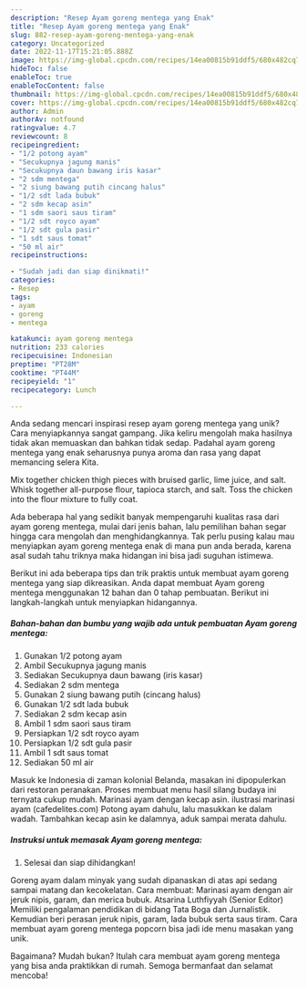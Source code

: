 ```yaml
---
description: "Resep Ayam goreng mentega yang Enak"
title: "Resep Ayam goreng mentega yang Enak"
slug: 882-resep-ayam-goreng-mentega-yang-enak
category: Uncategorized
date: 2022-11-17T15:21:05.888Z
image: https://img-global.cpcdn.com/recipes/14ea00815b91ddf5/680x482cq70/ayam-goreng-mentega-foto-resep-utama.jpg
hideToc: false
enableToc: true
enableTocContent: false
thumbnail: https://img-global.cpcdn.com/recipes/14ea00815b91ddf5/680x482cq70/ayam-goreng-mentega-foto-resep-utama.jpg
cover: https://img-global.cpcdn.com/recipes/14ea00815b91ddf5/680x482cq70/ayam-goreng-mentega-foto-resep-utama.jpg
author: Admin
authorAv: notfound
ratingvalue: 4.7
reviewcount: 8
recipeingredient:
- "1/2 potong ayam"
- "Secukupnya jagung manis"
- "Secukupnya daun bawang iris kasar"
- "2 sdm mentega"
- "2 siung bawang putih cincang halus"
- "1/2 sdt lada bubuk"
- "2 sdm kecap asin"
- "1 sdm saori saus tiram"
- "1/2 sdt royco ayam"
- "1/2 sdt gula pasir"
- "1 sdt saus tomat"
- "50 ml air"
recipeinstructions:

- "Sudah jadi dan siap dinikmati!"
categories:
- Resep
tags:
- ayam
- goreng
- mentega

katakunci: ayam goreng mentega 
nutrition: 233 calories
recipecuisine: Indonesian
preptime: "PT28M"
cooktime: "PT44M"
recipeyield: "1"
recipecategory: Lunch

---
```





Anda sedang mencari inspirasi resep ayam goreng mentega yang unik? Cara menyiapkannya sangat gampang. Jika keliru mengolah maka hasilnya tidak akan memuaskan dan bahkan tidak sedap. Padahal ayam goreng mentega yang enak seharusnya punya aroma dan rasa yang dapat memancing selera Kita.





Mix together chicken thigh pieces with bruised garlic, lime juice, and salt. Whisk together all-purpose flour, tapioca starch, and salt. Toss the chicken into the flour mixture to fully coat.

Ada beberapa hal yang sedikit banyak mempengaruhi kualitas rasa dari ayam goreng mentega, mulai dari jenis bahan, lalu pemilihan bahan segar hingga cara mengolah dan menghidangkannya. Tak perlu pusing kalau mau menyiapkan ayam goreng mentega enak di mana pun anda berada, karena asal sudah tahu triknya maka hidangan ini bisa jadi suguhan istimewa.






Berikut ini ada beberapa tips dan trik praktis untuk membuat ayam goreng mentega yang siap dikreasikan. Anda dapat membuat Ayam goreng mentega menggunakan 12 bahan dan 0 tahap pembuatan. Berikut ini langkah-langkah untuk menyiapkan hidangannya.

<!--inarticleads1-->

##### Bahan-bahan dan bumbu yang wajib ada untuk pembuatan Ayam goreng mentega:

1. Gunakan 1/2 potong ayam
1. Ambil Secukupnya jagung manis
1. Sediakan Secukupnya daun bawang (iris kasar)
1. Sediakan 2 sdm mentega
1. Gunakan 2 siung bawang putih (cincang halus)
1. Gunakan 1/2 sdt lada bubuk
1. Sediakan 2 sdm kecap asin
1. Ambil 1 sdm saori saus tiram
1. Persiapkan 1/2 sdt royco ayam
1. Persiapkan 1/2 sdt gula pasir
1. Ambil 1 sdt saus tomat
1. Sediakan 50 ml air


Masuk ke Indonesia di zaman kolonial Belanda, masakan ini dipopulerkan dari restoran peranakan. Proses membuat menu hasil silang budaya ini ternyata cukup mudah. Marinasi ayam dengan kecap asin. ilustrasi marinasi ayam (cafedelites.com) Potong ayam dahulu, lalu masukkan ke dalam wadah. Tambahkan kecap asin ke dalamnya, aduk sampai merata dahulu. 

<!--inarticleads2-->

##### Instruksi untuk memasak Ayam goreng mentega:


1. Selesai dan siap dihidangkan!

Goreng ayam dalam minyak yang sudah dipanaskan di atas api sedang sampai matang dan kecokelatan. Cara membuat: Marinasi ayam dengan air jeruk nipis, garam, dan merica bubuk. Atsarina Luthfiyyah (Senior Editor) Memiliki pengalaman pendidikan di bidang Tata Boga dan Jurnalistik. Kemudian beri perasan jeruk nipis, garam, lada bubuk serta saus tiram. Cara membuat ayam goreng mentega popcorn bisa jadi ide menu masakan yang unik. 

Bagaimana? Mudah bukan? Itulah cara membuat ayam goreng mentega yang bisa anda praktikkan di rumah. Semoga bermanfaat dan selamat mencoba!
